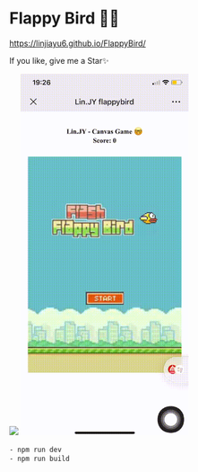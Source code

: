 # Flappy Bird 🥴🥳

https://linjiayu6.github.io/FlappyBird/

If you like, give me a Star✨

<img src="https://i.niupic.com/images/2020/09/04/8CY3.jpg" width='150'/>

<img src="src/img/readme.gif" width='300'/>

```
- npm run dev
- npm run build
```
